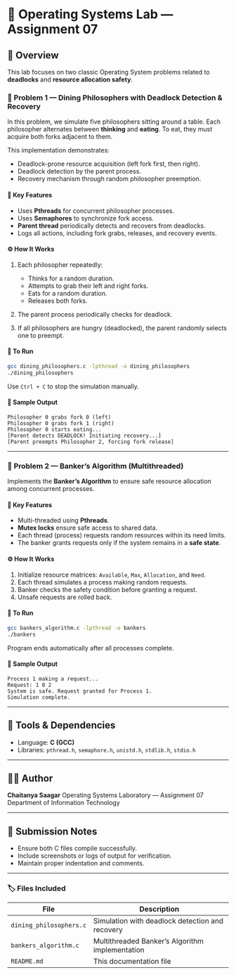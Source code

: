 # 🧮 Operating Systems Lab — Assignment 07

## 📘 Overview

This lab focuses on two classic Operating System problems related to **deadlocks** and **resource allocation safety**.

### 🧠 Problem 1 — Dining Philosophers with Deadlock Detection & Recovery

In this problem, we simulate five philosophers sitting around a table. Each philosopher alternates between **thinking** and **eating**. To eat, they must acquire both forks adjacent to them.

This implementation demonstrates:

* Deadlock-prone resource acquisition (left fork first, then right).
* Deadlock detection by the parent process.
* Recovery mechanism through random philosopher preemption.

#### 🧩 Key Features

* Uses **Pthreads** for concurrent philosopher processes.
* Uses **Semaphores** to synchronize fork access.
* **Parent thread** periodically detects and recovers from deadlocks.
* Logs all actions, including fork grabs, releases, and recovery events.

#### ⚙️ How It Works

1. Each philosopher repeatedly:

   * Thinks for a random duration.
   * Attempts to grab their left and right forks.
   * Eats for a random duration.
   * Releases both forks.
2. The parent process periodically checks for deadlock.
3. If all philosophers are hungry (deadlocked), the parent randomly selects one to preempt.

#### 🚀 To Run

```bash
gcc dining_philosophers.c -lpthread -o dining_philosophers
./dining_philosophers
```

Use `Ctrl + C` to stop the simulation manually.

#### 🧾 Sample Output

```
Philosopher 0 grabs fork 0 (left)
Philosopher 0 grabs fork 1 (right)
Philosopher 0 starts eating...
[Parent detects DEADLOCK! Initiating recovery...]
[Parent preempts Philosopher 2, forcing fork release]
```

---

### 🏦 Problem 2 — Banker’s Algorithm (Multithreaded)

Implements the **Banker’s Algorithm** to ensure safe resource allocation among concurrent processes.

#### 🧩 Key Features

* Multi-threaded using **Pthreads**.
* **Mutex locks** ensure safe access to shared data.
* Each thread (process) requests random resources within its need limits.
* The banker grants requests only if the system remains in a **safe state**.

#### ⚙️ How It Works

1. Initialize resource matrices: `Available`, `Max`, `Allocation`, and `Need`.
2. Each thread simulates a process making random requests.
3. Banker checks the safety condition before granting a request.
4. Unsafe requests are rolled back.

#### 🚀 To Run

```bash
gcc bankers_algorithm.c -lpthread -o bankers
./bankers
```

Program ends automatically after all processes complete.

#### 🧾 Sample Output

```
Process 1 making a request...
Request: 1 0 2
System is safe. Request granted for Process 1.
Simulation complete.
```

---

## 🧰 Tools & Dependencies

* Language: **C (GCC)**
* Libraries: `pthread.h`, `semaphore.h`, `unistd.h`, `stdlib.h`, `stdio.h`

---

## 🧑‍💻 Author

**Chaitanya Saagar**
Operating Systems Laboratory — Assignment 07
Department of Information Technology

---

## 🏁 Submission Notes

* Ensure both C files compile successfully.
* Include screenshots or logs of output for verification.
* Maintain proper indentation and comments.

---

### 🏷️ Files Included

| File                    | Description                                     |
| ----------------------- | ----------------------------------------------- |
| `dining_philosophers.c` | Simulation with deadlock detection and recovery |
| `bankers_algorithm.c`   | Multithreaded Banker’s Algorithm implementation |
| `README.md`             | This documentation file                         |